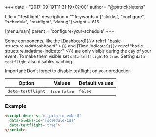 +++
date            = "2017-09-19T11:31:19+02:00"
author          = "@patrickpietens"

title           = "Testflight"
description     = ""
keywords        = ["blokks", "configure", "schedule", "testflight", "debug"]
weight          = 615

[menu.main]
parent          = "configure-your-schedule"
+++

Some components, like the [Dashboard]({{< relref "basic-structure.md#dashboard" >}}) and [Time Indicator]({{< relref "basic-structure.md#time-indicator" >}}) are only visible during the day of your event. To make them visible set `data-testflight` to `true`. Setting `data-testflight` also disables caching.

<span class='note'>Important: Don’t forget to disable testflight on your production.</span>

| Option | Values | Default values |
|--------|--------|----------------|
| `data-testflight` | `true` `false` | `false` |

### Example

```html
<script	defer src='[path-to-embed]'
  data-blokks-id='[schedule-id]'
  data-testflight=‘true’>
</script>
```